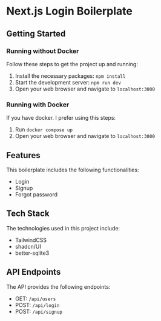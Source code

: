# Next.js Login Boilerplate

## Getting Started

### Running without Docker
Follow these steps to get the project up and running:

1. Install the necessary packages: `npm install`
2. Start the development server: `npm run dev`
3. Open your web browser and navigate to `localhost:3000`

### Running with Docker
If you have docker. I prefer using this steps:

1. Run `docker compose up`
1. Open your web browser and navigate to `localhost:3000`

## Features

This boilerplate includes the following functionalities:

- Login
- Signup
- Forgot password

## Tech Stack

The technologies used in this project include:

- TailwindCSS
- shadcn/UI
- better-sqlite3

## API Endpoints

The API provides the following endpoints:

- GET: `/api/users`
- POST: `/api/login`
- POST: `/api/signup`